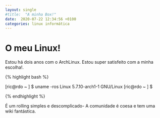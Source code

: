 ```yaml
---
layout: single
#title:  "A minha Box!"
date:  2020-07-22 12:34:56 +0100
categories: linux informática
---
```

# O meu Linux!
  Estou há dois anos com o ArchLinux.
  Estou super satisfeito com a minha escolha!.




{% highlight bash %}

[ric@rdo ~ ] $ uname -ros
Linux 5.7.10-arch1-1 GNU/Linux
[ric@rdo ~ ] $ 

{% endhighlight %}

É um rolling simples e descomplicado-
A comunidade é coesa e tem uma wiki fantástica.

